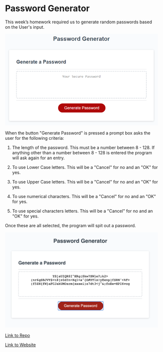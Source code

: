 # Password Generator

This week’s homework required us to generate random passwords based on the User's input. 



![Picture of Password Generator](./Assets/Empty.png)

When the button "Generate Password" is pressed a prompt box asks the user for the following criteria:

1. The length of the password. This must be a number between 8 - 128. If anything other than a number between 8 - 128 is entered the program will ask again for an entry. 

2. To use Lower Case letters. This will be a "Cancel" for no and an "OK" for yes. 

3. To use Upper Case letters. This will be a "Cancel" for no and an "OK" for yes. 

4. To use numerical characters. This will be a "Cancel" for no and an "OK" for yes. 

5. To use special characters letters. This will be a "Cancel" for no and an "OK" for yes. 

Once these are all selected, the program will spit out a password. 

![Picture of Password Generator](./Assets/Filled.png)

[Link to Repo]("https://github.com/hamzsait/PasswordGenerator")

[Link to Website](https://hamzsait.github.io/PasswordGenerator/)

